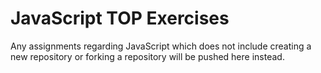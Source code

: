 # JavaScript TOP Exercises

Any assignments regarding JavaScript which does not include creating a new repository or forking a repository will be pushed here instead.
